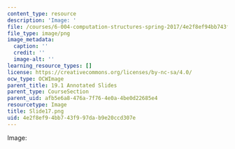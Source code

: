 ```yaml
---
content_type: resource
description: 'Image: '
file: /courses/6-004-computation-structures-spring-2017/4e2f8ef94bb743f997dab9e20ccd307e_Slide17.png
file_type: image/png
image_metadata:
  caption: ''
  credit: ''
  image-alt: ''
learning_resource_types: []
license: https://creativecommons.org/licenses/by-nc-sa/4.0/
ocw_type: OCWImage
parent_title: 19.1 Annotated Slides
parent_type: CourseSection
parent_uid: afb5e6a8-476a-7f76-4e0a-4be0d22685e4
resourcetype: Image
title: Slide17.png
uid: 4e2f8ef9-4bb7-43f9-97da-b9e20ccd307e
---
```

Image: 